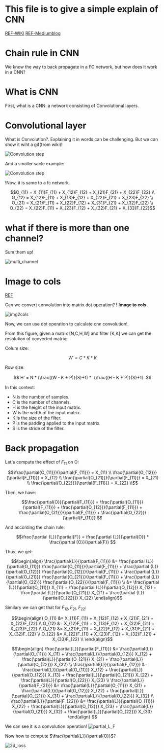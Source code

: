 # This file is to give a simple explain of CNN
[REF-WIKI](https://en.wikipedia.org/wiki/Convolution)
[REF-Mediumblog](https://pavisj.medium.com/convolutions-and-backpropagations-46026a8f5d2c)

# Chain rule in CNN
We know the way to back propagate in a FC network, but how does it work in a CNN?

# What is CNN
First, what is a CNN: a network consisting of Convolutional layers. 

# Convolutional layer
What is Convolution?. Explaining it in words can be challenging. But we can show it wiht a gif(from wiki)!

![Convolution step](./imgs/2D_Convolution_Animation.gif)


And a smaller sacle example:

![Convolution step](./imgs/convolution.gif)

!Now, it is same to a fc network. 

```math
O_{11} = X_{11}F_{11} + X_{12}F_{12} + X_{21}F_{21} + X_{22}F_{22} \\
O_{12} = X_{12}F_{11} + X_{13}F_{12} + X_{22}F_{21} + X_{23}F_{22} \\
O_{21} = X_{21}F_{11} + X_{22}F_{12} + X_{31}F_{21} + X_{32}F_{22} \\
O_{22} = X_{22}F_{11} + X_{23}F_{12} + X_{32}F_{21} + X_{33}F_{22}
```

# what if there is more than one channel?
Sum them up!

![multi_channel](./imgs/cnn_multi_channel.drawio.png)


# Image to cols
[REF](https://www.mo4tech.com/high-performance-convolution-computing-img2col-principle-explained.html)

Can we convert convolution into matrix dot operation? ! **Image to cols**.

![img2cols](./imgs/img2cols.jpeg)

Now, we can use dot operation to calculate cnn convolution!. 

From this figure, given a matrix [N,C,H,W] and filter [K,K] we can get the resolution of converted matrix:


Colum size:
```math 
  W' = C * K * K
```

Row size:
```math
  H' = N * (\frac{(W - K + P)}{S}+1) *（\frac{(H - K + P)}{S}+1）
```

In this context:
+ N is the number of samples.
+ C is the number of channels.
+ H is the height of the input matrix.
+ W is the width of the input matrix.
+ K is the size of the filter.
+ P is the padding applied to the input matrix.
+ S is the stride of the filter.



# Back propagation
Let's compute the effect of $F_{11}$ on O:

```math
\frac{\partial{O_{11}}}{\partial{F_{11}}} = X_{11} \\
\frac{\partial{O_{12}}}{\partial{F_{11}}} = X_{12} \\
\frac{\partial{O_{21}}}{\partial{F_{11}}} = X_{21} \\
\frac{\partial{O_{22}}}{\partial{F_{11}}} = X_{22} \\
```

Then, we have:

```math
\frac{\partial{O}}{\partial{F_{11}}} = 
\frac{\partial{O_{11}}}{\partial{F_{11}}} + 
\frac{\partial{O_{12}}}{\partial{F_{11}}} + 
\frac{\partial{O_{21}}}{\partial{F_{11}}} + 
\frac{\partial{O_{22}}}{\partial{F_{11}}} 
```
And according the chain rule:

```math 
\frac{\partial {L}}{\partial{F}} = 
\frac{\partial {L}}{\partial{O}} * 
\frac{\partial {O}}{\partial{F}}

```
Thus, we get:

```math
\begin{align}
\frac{\partial{L}}{\partial{F_{11}}} &= 
\frac{\partial {L}}{\partial{O_{11}}}
\frac{\partial{O_{11}}}{\partial{F_{11}}} + 
\frac{\partial {L}}{\partial{O_{12}}}
\frac{\partial{O_{12}}}{\partial{F_{11}}} + 
\frac{\partial {L}}{\partial{O_{21}}}
\frac{\partial{O_{21}}}{\partial{F_{11}}} +
\frac{\partial {L}}{\partial{O_{22}}}
\frac{\partial{O_{22}}}{\partial{F_{11}}} \\
&= 
\frac{\partial {L}}{\partial{O_{11}}} X_{11} + 
\frac{\partial {L}}{\partial{O_{12}}} X_{12} +
\frac{\partial {L}}{\partial{O_{21}}} X_{21} +
\frac{\partial {L}}{\partial{O_{22}}} X_{22}

\end{align}
```

Similary we can get that for $F_{12}, F_{21}, F_{22}$:

```math
\begin{align}
O_{11} &= X_{11}F_{11} + X_{12}F_{12} + X_{21}F_{21} + X_{22}F_{22} \\
O_{12} &= X_{12}F_{11} + X_{13}F_{12} + X_{22}F_{21} + X_{23}F_{22} \\
O_{21} &= X_{21}F_{11} + X_{22}F_{12} + X_{31}F_{21} + X_{32}F_{22} \\
O_{22} &= X_{22}F_{11} + X_{23}F_{12} + X_{32}F_{21} + X_{33}F_{22} \\
\end{align}
```


``` math
\begin{align}
\frac{\partial{L}}{\partial{F_{11}}} &= 
\frac{\partial{L}}{\partial{O_{11}}} X_{11} + 
\frac{\partial{L}}{\partial{O_{12}}} X_{12} +
\frac{\partial{L}}{\partial{O_{21}}} X_{21} +
\frac{\partial{L}}{\partial{O_{22}}} X_{22} \\
\frac{\partial{L}}{\partial{F_{12}}} &= 
\frac{\partial{L}}{\partial{O_{11}}} X_{12} + 
\frac{\partial{L}}{\partial{O_{12}}} X_{13} +
\frac{\partial{L}}{\partial{O_{21}}} X_{22} +
\frac{\partial{L}}{\partial{O_{22}}} X_{23} \\
\frac{\partial{L}}{\partial{F_{21}}} &= 
\frac{\partial{L}}{\partial{O_{11}}} X_{21} + 
\frac{\partial{L}}{\partial{O_{12}}} X_{22} +
\frac{\partial{L}}{\partial{O_{21}}} X_{31} +
\frac{\partial{L}}{\partial{O_{22}}} X_{32} \\
\frac{\partial{L}}{\partial{F_{22}}} &= 
\frac{\partial{L}}{\partial{O_{11}}} X_{22} + 
\frac{\partial{L}}{\partial{O_{12}}} X_{23} +
\frac{\partial{L}}{\partial{O_{21}}} X_{32} +
\frac{\partial{L}}{\partial{O_{22}}} X_{33}
\end{align}

```

We can see it is a convolution operation!
![partial_L_F](./imgs/partial_L_F.png)


Now how to compute $\frac{\partial{L}}{\partial{O}}$?

![2d_loss](./imgs/loss_2d.drawio.png)